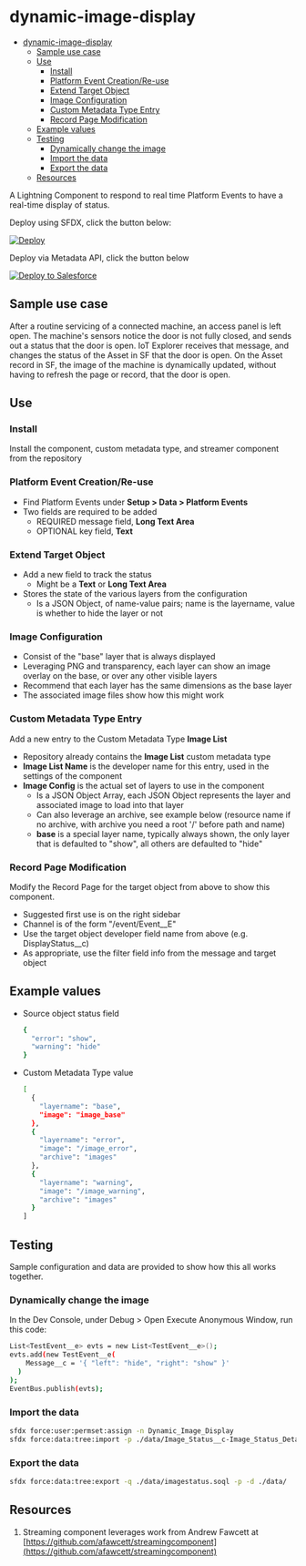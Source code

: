 # dynamic-image-display

<!-- markdownlint-disable MD007 -->
<!-- TOC -->

- [dynamic-image-display](#dynamic-image-display)
    - [Sample use case](#sample-use-case)
    - [Use](#use)
        - [Install](#install)
        - [Platform Event Creation/Re-use](#platform-event-creationre-use)
        - [Extend Target Object](#extend-target-object)
        - [Image Configuration](#image-configuration)
        - [Custom Metadata Type Entry](#custom-metadata-type-entry)
        - [Record Page Modification](#record-page-modification)
    - [Example values](#example-values)
    - [Testing](#testing)
        - [Dynamically change the image](#dynamically-change-the-image)
        - [Import the data](#import-the-data)
        - [Export the data](#export-the-data)
    - [Resources](#resources)

<!-- /TOC -->
<!-- markdownlint-enable MD007 -->

A Lightning Component to respond to real time Platform Events to have a real-time display of status.

Deploy using SFDX, click the button below:

[![Deploy](https://deploy-to-sfdx.com/dist/assets/images/DeployToSFDX.svg)](https://deploy-to-sfdx.com/deploy?template=https://github.com/chadevanssf/dynamic-image-display)

Deploy via Metadata API, click the button below

<!-- markdownlint-disable MD033 -->
<a href="https://githubsfdeploy.herokuapp.com"><img alt="Deploy to Salesforce"         src="https://raw.githubusercontent.com/afawcett/githubsfdeploy/master/deploy.png"></a>
<!-- markdownlint-enable MD033 -->

## Sample use case

After a routine servicing of a connected machine, an access panel is left open. The machine's sensors notice the door is not fully closed, and sends out a status that the door is open. IoT Explorer receives that message, and changes the status of the Asset in SF that the door is open. On the Asset record in SF, the image of the machine is dynamically updated, without having to refresh the page or record, that the door is open.

## Use

### Install

Install the component, custom metadata type, and streamer component from the repository

### Platform Event Creation/Re-use

- Find Platform Events under **Setup > Data > Platform Events**
- Two fields are required to be added
  - REQUIRED message field, **Long Text Area**
  - OPTIONAL key field, **Text**

### Extend Target Object

- Add a new field to track the status
  - Might be a **Text** or **Long Text Area**
- Stores the state of the various layers from the configuration
  - Is a JSON Object, of name-value pairs; name is the layername, value is whether to hide the layer or not

### Image Configuration

- Consist of the "base" layer that is always displayed
- Leveraging PNG and transparency, each layer can show an image overlay on the base, or over any other visible layers
- Recommend that each layer has the same dimensions as the base layer
- The associated image files show how this might work

### Custom Metadata Type Entry

Add a new entry to the Custom Metadata Type **Image List**

- Repository already contains the **Image List** custom metadata type
- **Image List Name** is the developer name for this entry, used in the settings of the component
- **Image Config** is the actual set of layers to use in the component
  - Is a JSON Object Array, each JSON Object represents the layer and associated image to load into that layer
  - Can also leverage an archive, see example below (resource name if no archive, with archive you need a root '/' before path and name)
  - **base** is a special layer name, typically always shown, the only layer that is defaulted to "show", all others are defaulted to "hide"

### Record Page Modification

Modify the Record Page for the target object from above to show this component.

- Suggested first use is on the right sidebar
- Channel is of the form "/event/Event__E"
- Use the target object developer field name from above (e.g. DisplayStatus__c)
- As appropriate, use the filter field info from the message and target object

## Example values

- Source object status field
  ```bash
  {
    "error": "show",
    "warning": "hide"
  }
  ```
- Custom Metadata Type value
  ```bash
  [
    {
      "layername": "base",
      "image": "image_base"
    },
    {
      "layername": "error",
      "image": "/image_error",
      "archive": "images"
    },
    {
      "layername": "warning",
      "image": "/image_warning",
      "archive": "images"
    }
  ]
  ```

## Testing

Sample configuration and data are provided to show how this all works together.

### Dynamically change the image

In the Dev Console, under Debug > Open Execute Anonymous Window, run this code:

```bash
List<TestEvent__e> evts = new List<TestEvent__e>();
evts.add(new TestEvent__e(
    Message__c = '{ "left": "hide", "right": "show" }'
  )
);
EventBus.publish(evts);
```

### Import the data

```bash
sfdx force:user:permset:assign -n Dynamic_Image_Display
sfdx force:data:tree:import -p ./data/Image_Status__c-Image_Status_Detail__c-plan.json
```

### Export the data

```bash
sfdx force:data:tree:export -q ./data/imagestatus.soql -p -d ./data/
```

## Resources

1. Streaming component leverages work from Andrew Fawcett at [https://github.com/afawcett/streamingcomponent](https://github.com/afawcett/streamingcomponent)
